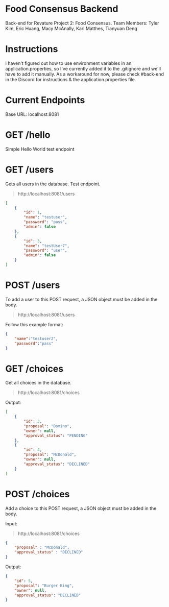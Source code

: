 # Food Consensus Backend 

Back-end for Revature Project 2: Food Consensus.
Team Members: Tyler Kim, Eric Huang, Macy McAnally, Karl Matthes, Tianyuan Deng

# Instructions 

I haven't figured out how to use environment variables in an application.properties,
so I've currently added it to the .gitignore and we'll have to add it manually. 
As a workaround for now, please check #back-end in the Discord for instructions & 
the application.properties file.

# Current Endpoints 

Base URL: localhost:8081

# GET /hello
Simple Hello World test endpoint

# GET /users
Gets all users in the database. Test endpoint.
>http://localhost:8081/users
```JSON
[
    {
        "id": 1,
        "name": "testuser",
        "password": "pass",
        "admin": false
    },
    {
        "id": 3,
        "name": "testUser7",
        "password": "user",
        "admin": false
    }
]
```

# POST /users
To add a user to this POST request, a JSON object must be added in the body. 
>http://localhost:8081/users

Follow this example format: 
```JSON
{
    "name":"testuser2",
    "password":"pass"
}
```
# GET /choices
Get all choices in the database.
> http://localhost:8081/choices

Output:
```JSON
[
    {
        "id": 3,
        "proposal": "Domino",
        "owner": null,
        "approval_status": "PENDING"
    },
    {
        "id": 4,
        "proposal": "McDonald",
        "owner": null,
        "approval_status": "DECLINED"
    }
]
```

# POST /choices
Add a choice to this POST request, a JSON object must be added in the body.

Input:
> http://localhost:8081/choices

```JSON
{
    "proposal" : "McDonald",
    "approval_status" : "DECLINED"
}
```
Output:
```JSON
{
    "id": 5,
    "proposal": "Burger King",
    "owner": null,
    "approval_status": "DECLINED"
}
```